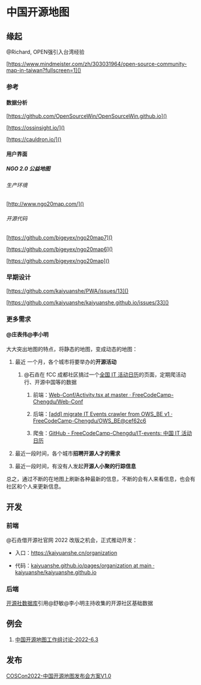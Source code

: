 # 中国开源地图

## 缘起

@Richard, OPEN强引入台湾经验

[https://www.mindmeister.com/zh/303031964/open-source-community-map-in-taiwan?fullscreen=1]()

### 参考

#### 数据分析

[https://github.com/OpenSourceWin/OpenSourceWin.github.io]()

[https://ossinsight.io/]()

[https://cauldron.io/]()

#### 用户界面

##### NGO 2\.0 公益地图

###### 生产环境

[http://www.ngo20map.com/]()

###### 开源代码

[https://github.com/bigeyex/ngo20map7]()

[https://github.com/bigeyex/ngo20map6]()

[https://github.com/bigeyex/ngo20map]()

### 早期设计

[https://github.com/kaiyuanshe/PWA/issues/13]()

[https://github.com/kaiyuanshe/kaiyuanshe.github.io/issues/33]()

### 更多需求

#### @庄表伟@李小明

大大突出地图的特点，将静态的地图，变成动态的地图：

1. 最近 一个月，各个城市将要举办的**开源活动**

    1. @石垚在 fCC 成都社区搞过一个[全国 IT 活动日历](https://web-conf.dev/#activity)的页面，定期爬活动行、开源中国等的数据

        1. 前端：[Web\-Conf/Activity\.tsx at master · FreeCodeCamp\-Chengdu/Web\-Conf](https://github.com/FreeCodeCamp-Chengdu/Web-Conf/blob/master/source/page/Activity.tsx)

        2. 后端：[\[add\] migrate IT Events crawler from OWS\_BE v1 · FreeCodeCamp\-Chengdu/OWS\_BE@cef62c6](https://github.com/FreeCodeCamp-Chengdu/OWS_BE/commit/cef62c68206f8c89865dd99945af60be3970f3b8)

        3. 爬虫：[GitHub \- FreeCodeCamp\-Chengdu/IT\-events: 中国 IT 活动日历](https://github.com/FreeCodeCamp-Chengdu/IT-events)

2. 最近一段时间，各个城市**招聘开源人才的需求**

3. 最近一段时间，有没有人发起**开源人小聚的行踪信息**

总之，通过不断的在地图上刷新各种最新的信息，不断的会有人来看信息，也会有社区和个人来更新信息。

## 开发

### 前端

@石垚借开源社官网 2022 改版之机会，正式推动开发：

- 入口：https://kaiyuanshe.cn/organization

- 代码：[kaiyuanshe\.github\.io/pages/organization at main · kaiyuanshe/kaiyuanshe\.github\.io](https://github.com/kaiyuanshe/kaiyuanshe.github.io/tree/main/pages/organization)

### 后端

[开源社数据库](https://kaiyuanshe.feishu.cn/base/bascnUAyhKLADcw3HyNW5OefrMd?table=tblXlmfjCsoq0sHf&view=vewdl3c59K)引用@舒敏@李小明主持收集的开源社区基础数据

## 例会

1. [中国开源地图工作组讨论\-2022\-6\.3](https://kaiyuanshe.feishu.cn/docs/doccnQkQwUZxgVXYyvMDLXLY8JK)

## 发布

[COSCon2022\-中国开源地图发布会方案V1\.0](https://kaiyuanshe.feishu.cn/docx/doxcnN2SlWyFgpeVo3aw8Z8Kpnh)

